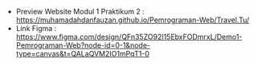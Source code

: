 - Preview Website Modul 1 Praktikum 2 : https://muhamadahdanfauzan.github.io/Pemrograman-Web/Travel.Tu/
- Link Figma : https://www.figma.com/design/QFn35ZO92I15EbxFODmrxL/Demo1-Pemrograman-Web?node-id=0-1&node-type=canvas&t=QALaQVM2IO1mPqT1-0
